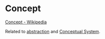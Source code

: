 # Concept

[Concept - Wikipedia](https://en.wikipedia.org/wiki/Concept)

Related to [abstraction](./abstraction.md) and [Conceptual System](./conceptual-system.md).
